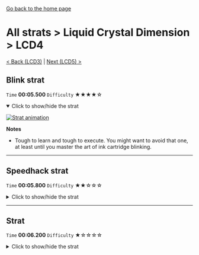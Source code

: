 [Go back to the home page](https://github.com/Doublevil/scbspeedrun)

# All strats > Liquid Crystal Dimension > LCD4

[< Back (LCD3)](https://github.com/Doublevil/scbspeedrun/blob/main/levels/all_lvl/LCD/LCD3.md) | [Next (LCD5) >](https://github.com/Doublevil/scbspeedrun/blob/main/levels/all_lvl/LCD/LCD5.md)

## Blink strat

`Time` **00:05.500** `Difficulty` ★★★★☆
<details open>
  <summary>Click to show/hide the strat</summary>

  [![Strat animation](https://github.com/Doublevil/scbspeedrun/blob/main/media/levels/LCD/LCD4_BlinkStrat.webp)](https://github.com/Doublevil/scbspeedrun/blob/main/media/levels/LCD/LCD4_BlinkStrat.mp4?raw=true)

  **Notes**
  - Tough to learn and tough to execute. You might want to avoid that one, at least until you master the art of ink cartridge blinking.
</details>

---
## Speedhack strat

`Time` **00:05.800** `Difficulty` ★★☆☆☆
<details>
  <summary>Click to show/hide the strat</summary>

  [![Strat animation](https://github.com/Doublevil/scbspeedrun/blob/main/media/levels/LCD/LCD4_S_Strat.webp)](https://github.com/Doublevil/scbspeedrun/blob/main/media/levels/LCD/LCD4_S_Strat.mp4?raw=true)
</details>

---
## Strat

`Time` **00:06.200** `Difficulty` ★☆☆☆☆
<details>
  <summary>Click to show/hide the strat</summary>

  [![Strat animation](https://github.com/Doublevil/scbspeedrun/blob/main/media/levels/LCD/LCD4_Strat.webp)](https://github.com/Doublevil/scbspeedrun/blob/main/media/levels/LCD/LCD4_Strat.mp4?raw=true)
</details>
